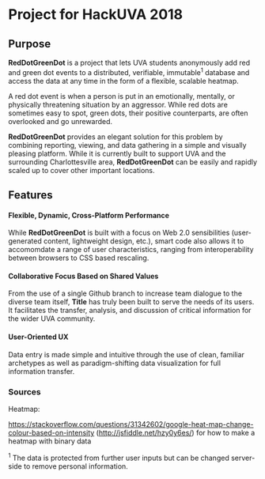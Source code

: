 # Project for HackUVA 2018

## Purpose

**RedDotGreenDot** is a project that lets UVA students anonymously add red and green dot events to a distributed, verifiable, immutable<sup>1</sup> database and access the data at any time in the form of a flexible, scalable heatmap.

A red dot event is when a person is put in an emotionally, mentally, or physically threatening situation by an aggressor. While red dots are sometimes easy to spot, green dots, their positive counterparts, are often overlooked and go unrewarded. 

**RedDotGreenDot** provides an elegant solution for this problem by combining reporting, viewing, and data gathering in a simple and visually pleasing platform. While it is currently built to support UVA and the surrounding Charlottesville area, **RedDotGreenDot** can be easily and rapidly scaled up to cover other important locations.

## Features

#### Flexible, Dynamic, Cross-Platform Performance
While **RedDotGreenDot** is built with a focus on Web 2.0 sensibilities (user-generated content, lightweight design, etc.), smart code also allows it to accomomdate a range of user characteristics, ranging from interoperability between browsers to CSS based rescaling.

#### Collaborative Focus Based on Shared Values
From the use of a single Github branch to increase team dialogue to the diverse team itself, **Title** has truly been built to serve the needs of its users. It facilitates the transfer, analysis, and discussion of critical information for the wider UVA community. 

#### User-Oriented UX
Data entry is made simple and intuitive through the use of clean, familiar archetypes as well as paradigm-shifting data visualization for full information transfer.


### Sources

Heatmap:

https://stackoverflow.com/questions/31342602/google-heat-map-change-colour-based-on-intensity (http://jsfiddle.net/hzy0y6es/) for how to make a heatmap with binary data


<sup>1</sup> The data is protected from further user inputs but can be changed server-side to remove personal information.